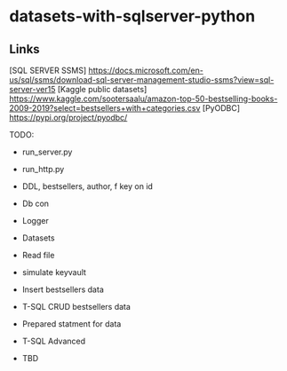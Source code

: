 # datasets-with-sqlserver-python

## Links 
[SQL SERVER SSMS] https://docs.microsoft.com/en-us/sql/ssms/download-sql-server-management-studio-ssms?view=sql-server-ver15
[Kaggle public datasets] https://www.kaggle.com/sootersaalu/amazon-top-50-bestselling-books-2009-2019?select=bestsellers+with+categories.csv
[PyODBC] https://pypi.org/project/pyodbc/


TODO:
* run_server.py
* run_http.py

* DDL, bestsellers, author, f key on id
* Db con 
* Logger 
* Datasets
* Read file
* simulate keyvault
* Insert bestsellers data
* T-SQL CRUD bestsellers data
* Prepared statment for data
* T-SQL Advanced
* TBD